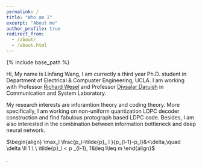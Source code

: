 ```yaml
---
permalink: /
title: "Who am I"
excerpt: "About me"
author_profile: true
redirect_from: 
  - /about/
  - /about.html
---
```


{% include base_path %}

Hi, My name is Linfang Wang, I am currectly a third year Ph.D. student in Department of Electrical & Compuater Engineering, UCLA. I am working with Professor [Richard Wesel](https://www.ee.ucla.edu/richard-wesel/) and Professor [Divsalar Daruish](https://scienceandtechnology.jpl.nasa.gov/people/d_divsalar) in Communication and System Laboratory. 


My research interests are inforamtion theory and coding theory. More specifically, I am working on non-uniform quantization LDPC decoder construction and find fabulous protograph based LDPC code. Besides, I am also interested in the combination between information bottleneck and deep neural network. 

$\begin{align} \max_l \frac{p_l-\tilde{p}_ l }{p_{l-1}-p_l}&<\delta,\quad \delta \ll 1 \ \
\tilde{p}_l < p _{l-1}, 1&\leq l\leq m 
\end{align}$


 
 . 